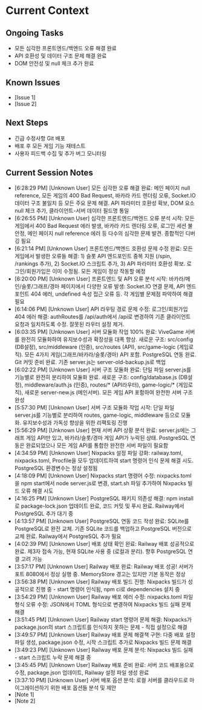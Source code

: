# Current Context

## Ongoing Tasks

- 모든 심각한 프론트엔드/백엔드 오류 해결 완료
- API 호환성 및 데이터 구조 문제 해결 완료
- DOM 안전성 및 null 체크 추가 완료
## Known Issues
- [Issue 1]
- [Issue 2]

## Next Steps

- 긴급 수정사항 Git 배포
- 배포 후 모든 게임 기능 재테스트
- 사용자 피드백 수집 및 추가 버그 모니터링
## Current Session Notes

- [6:28:29 PM] [Unknown User] 모든 심각한 오류 해결 완료: 메인 페이지 null reference, 모든 게임의 400 Bad Request, 바카라 카드 렌더링 오류, Socket.IO 데이터 구조 불일치 등 모든 주요 문제 해결. API 파라미터 호환성 확보, DOM 요소 null 체크 추가, 클라이언트-서버 데이터 필드명 통일
- [6:26:55 PM] [Unknown User] 심각한 프론트엔드/백엔드 오류 분석 시작: 모든 게임에서 400 Bad Request 에러 발생, 바카라 카드 렌더링 오류, 로그인 세션 불안정, 메인 페이지 null reference 에러 등 다수의 심각한 문제 발견. 종합적인 디버깅 필요
- [6:21:14 PM] [Unknown User] 프론트엔드/백엔드 호환성 문제 수정 완료: 모든 게임에서 발생한 오류들 해결: 1) 슬롯 API 엔드포인트 중복 지원 (/spin, /rankings 추가), 2) Socket.IO 스크립트 추가, 3) API 파라미터 호환성 확보. 로그인/회원가입은 이미 수정됨. 모든 게임이 정상 작동할 예정
- [6:20:00 PM] [Unknown User] 프론트엔드 및 API 오류 분석 시작: 바카라/메인/슬롯/그래프/경마 페이지에서 다양한 오류 발생: Socket.IO 연결 문제, API 엔드포인트 404 에러, undefined 속성 접근 오류 등. 각 게임별 문제점 파악하여 해결 필요
- [6:14:06 PM] [Unknown User] API 라우팅 경로 문제 수정: 로그인/회원가입 404 에러 해결: authRoutes를 /api/auth에서 /api로 변경하여 기존 클라이언트 요청과 일치하도록 수정. 잘못된 라우터 설정 제거.
- [6:03:35 PM] [Unknown User] 서버 모듈화 작업 100% 완료: ViveGame 서버를 완전히 모듈화하여 유지보수성과 확장성을 대폭 향상. 새로운 구조: src/config (DB설정), src/middleware (인증), src/routes (API), src/game-logic (게임로직). 모든 4가지 게임(그래프/바카라/슬롯/경마) API 포함. PostgreSQL 연동 완료. Git 커밋 준비 완료. 기존 server.js는 server-old-backup.js로 백업
- [6:02:22 PM] [Unknown User] 서버 구조 모듈화 완료: 단일 파일 server.js를 기능별로 완전히 분리하여 모듈화 완료. 새로운 구조: config/database.js (DB설정), middleware/auth.js (인증), routes/* (API라우터), game-logic/* (게임로직), 새로운 server-new.js (메인서버). 모든 게임 API 포함하여 완전한 서버 구조 완성
- [5:57:30 PM] [Unknown User] 서버 구조 모듈화 작업 시작: 단일 파일 server.js를 기능별로 분리하여 routes, game-logic, middleware 등으로 모듈화. 유지보수성과 가독성 향상을 위한 리팩토링 진행
- [5:56:29 PM] [Unknown User] 현재 서버 API 상황 분석 완료: server.js에는 그래프 게임 API만 있고, 바카라/슬롯/경마 게임 API가 누락된 상태. PostgreSQL 연동은 완료되었으나 모든 게임 API를 통합한 완전한 서버 파일이 필요함
- [4:34:59 PM] [Unknown User] Nixpacks 설정 파일 강화: railway.toml, nixpacks.toml, Procfile을 모두 업데이트하여 start 명령어 인식 문제 해결 시도. PostgreSQL 환경변수는 정상 설정됨
- [4:18:09 PM] [Unknown User] Nixpacks start 명령어 수정: nixpacks.toml을 npm start에서 node server.js로 변경, start.sh 파일 추가하여 Nixpacks 빌드 오류 해결 시도
- [4:16:25 PM] [Unknown User] PostgreSQL 패키지 의존성 해결: npm install로 package-lock.json 업데이트 완료, 코드 커밋 및 푸시 완료. Railway에서 PostgreSQL 추가 대기 중
- [4:13:57 PM] [Unknown User] PostgreSQL 연동 코드 작성 완료: SQLite를 PostgreSQL로 완전 교체. 기존 SQLite 코드를 백업하고 PostgreSQL 버전으로 교체 완료. Railway에서 PostgreSQL 추가 필요
- [4:02:39 PM] [Unknown User] 배포 상태 확인 완료: Railway 배포 성공적으로 완료. 제3자 접속 가능, 현재 SQLite 사용 중 (로컬과 분리). 향후 PostgreSQL 연결 고려 가능
- [3:57:17 PM] [Unknown User] Railway 배포 완료: Railway 배포 성공! 서버가 포트 8080에서 정상 실행 중. MemoryStore 경고는 있지만 기본 동작은 정상
- [3:56:38 PM] [Unknown User] Railway 배포 빌드 진행: Nixpacks 빌드가 성공적으로 진행 중 - start 명령어 인식됨, npm ci로 dependencies 설치 중
- [3:54:29 PM] [Unknown User] Railway 배포 에러 수정: nixpacks.toml 파일 형식 오류 수정: JSON에서 TOML 형식으로 변경하여 Nixpacks 빌드 실패 문제 해결
- [3:51:45 PM] [Unknown User] Railway start 명령어 문제 해결: Nixpacks가 package.json의 start 스크립트를 인식하지 못하는 문제 - 직접 설정으로 해결
- [3:49:57 PM] [Unknown User] Railway 배포 문제 해결책 구현: 다중 배포 설정 파일 생성, package.json 수정, 시작 스크립트 추가로 Nixpacks 빌드 문제 해결
- [3:49:23 PM] [Unknown User] Railway 배포 문제 분석: Nixpacks 빌드 실패 - start 스크립트 누락 문제 해결 중
- [3:45:45 PM] [Unknown User] Railway 배포 준비 완료: 서버 코드 배포용으로 수정, package.json 업데이트, Railway 설정 파일 생성 완료
- [3:37:10 PM] [Unknown User] 서버 배포 옵션 분석: 로컬 서버를 클라우드로 마이그레이션하기 위한 배포 옵션들 분석 및 제안
- [Note 1]
- [Note 2]
